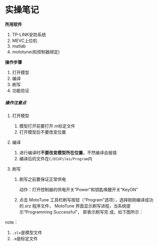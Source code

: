 # 实操笔记

**所用软件**

1. TP-LINK安防系统
2. MEVC上位机
3. matlab
4. mototune(和控制器绑定)

**操作步骤**

1. 打开模型
2. 编译
3. 刷写
4. 功能验证



##### 操作注意点

1. 打开模型

   1. 模型打开前要打开.m标定文件
   2. 打开模型后不要改变位置

2. 编译

   1. 进行编译时**不要改变模型所在位置**，不然编译会报错
   2. 编译后的文件在`C/ECUFiles/Program`内

3. 刷写

   1. 刷写之前要保证正常供电

      动作：打开控制器的供电开关“Power”和钥匙唤醒开关“KeyON”

   2. 点击 MotoTune 工具栏刷写按钮（“Program”选项），选择刚刚编译成功的.srz 程序文件， MotoTune 界面显示刷写进程，当系统提示“Programming Successful”， 即表示刷写完 成，如下图所示：

note：

1. `.slx`是模型文件
2. `.m`是标定文件